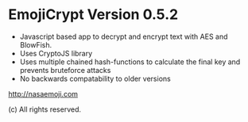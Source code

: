 # EmojiCrypt Version 0.5.2
- Javascript based app to decrypt and encrypt text with AES and BlowFish.
- Uses CryptoJS library
- Uses multiple chained hash-functions to calculate the final key and prevents bruteforce attacks
- No backwards compatability to older versions

http://nasaemoji.com

(c) All rights reserved.
